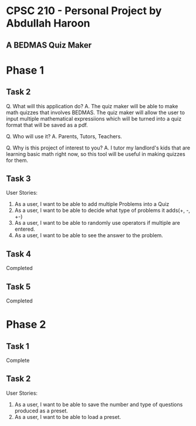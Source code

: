 # CPSC 210 - Personal Project by Abdullah Haroon

## A BEDMAS Quiz Maker

# Phase 1

## Task 2
Q. What will this application do?
A. The quiz maker will be able to make math quizzes that involves BEDMAS. The quiz maker will allow the user to input
multiple mathematical expressiions which will be turned into a quiz format that will be saved as a pdf.

Q. Who will use it?
A. Parents, Tutors, Teachers.

Q. Why is this project of interest to you? 
A. I tutor my landlord's kids that are learning basic math right now, so this tool will be useful in making
quizzes for them.

## Task 3
User Stories:

1. As a user, I want to be able to add multiple Problems into a Quiz
2. As a user, I want to be able to decide what type of problems it adds(+, -, +-)
3. As a user, I want to be able to randomly use operators if multiple are entered.
4. As a user, I want to be able to see the answer to the problem.

## Task 4
Completed

## Task 5
Completed

# Phase 2

## Task 1
Complete

## Task 2
User Stories:

1. As a user, I want to be able to save the number and type of questions produced as a preset.
2. As a user, I want to be able to load a preset.
